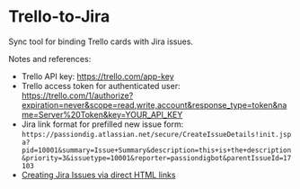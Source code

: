 # Trello-to-Jira

Sync tool for binding Trello cards with Jira issues.

Notes and references:

- Trello API key: https://trello.com/app-key
- Trello access token for authenticated user: https://trello.com/1/authorize?expiration=never&scope=read,write,account&response_type=token&name=Server%20Token&key=YOUR_API_KEY
- Jira link format for prefilled new issue form:
  `https://passiondig.atlassian.net/secure/CreateIssueDetails!init.jspa?pid=10001&summary=Issue+Summary&description=this+is+the+description&priority=3&issuetype=10001&reporter=passiondigbot&parentIssueId=17103`
- [Creating Jira Issues via direct HTML links](https://confluence.atlassian.com/jirakb/creating-issues-via-direct-html-links-159474.html)
